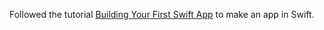 Followed the tutorial [Building Your First Swift App](https://developer.apple.com/swift/blog/?id=16) to make an app in Swift. 
